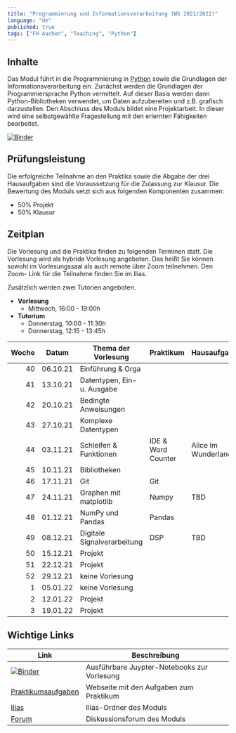 ```yaml
---
title: "Programmierung und Informationsverarbeitung (WS 2021/2022)"
language: "de"
published: true
tags: ["FH Aachen", "Teaching", "Python"]
---
```


## Inhalte

Das Modul führt in die Programmierung in [Python](http://www.python.org)
sowie die Grundlagen der Informationsverarbeitung ein. Zunächst
werden die Grundlagen der Programmiersprache Python vermittelt.
Auf dieser Basis werden dann Python-Bibliotheken verwendet, um
Daten aufzubereiten und z.B. grafisch darzustellen. Den Abschluss
des Moduls bildet eine Projektarbeit. In dieser wird eine
selbstgewählte Fragestellung mit den erlernten Fähigkeiten bearbeitet.

[![Binder](https://mybinder.org/badge_logo.svg)](https://mybinder.org/v2/gh/ceedee666/python_intro_lecture/v1.5)

## Prüfungsleistung

Die erfolgreiche Teilnahme an den Praktika sowie die Abgabe der drei
Hausaufgaben sind die Voraussetzung für die Zulassung zur Klausur. Die
Bewertung des Moduls setzt sich aus folgenden Komponenten zusammen:

- 50% Projekt
- 50% Klausur

## Zeitplan

Die Vorlesung und die Praktika finden zu folgenden Terminen statt. Die Vorlesung
wird als hybride Vorlesung angeboten. Das heißt Sie können sowohl im
Vorlesungssaal als auch remote über Zoom teilnehmen. Den Zoom-
Link für die Teilnahme finden Sie im Ilias.

Zusätzlich werden zwei Tutorien angeboten.

- **Vorlesung**
  - Mittwoch, 16:00 - 19:00h
- **Tutorium**
  - Donnerstag, 10:00 - 11:30h
  - Donnerstag, 12:15 - 13:45h

| Woche | Datum    | Thema der Vorlesung         | Praktikum          | Hausaufgabe         |
| ----: | -------- | --------------------------- | ------------------ | ------------------- |
|    40 | 06.10.21 | Einführung & Orga           |                    |                     |
|    41 | 13.10.21 | Datentypen, Ein- u. Ausgabe |                    |                     |
|    42 | 20.10.21 | Bedingte Anweisungen        |                    |                     |
|    43 | 27.10.21 | Komplexe Datentypen         |                    |                     |
|    44 | 03.11.21 | Schleifen & Funktionen      | IDE & Word Counter | Alice im Wunderland |
|    45 | 10.11.21 | Bibliotheken                |                    |                     |
|    46 | 17.11.21 | Git                         | Git                |                     |
|    47 | 24.11.21 | Graphen mit matplotlib      | Numpy              | TBD                 |
|    48 | 01.12.21 | NumPy und Pandas            | Pandas             |                     |
|    49 | 08.12.21 | Digitale Signalverarbeitung | DSP                | TBD                 |
|    50 | 15.12.21 | Projekt                     |                    |                     |
|    51 | 22.12.21 | Projekt                     |                    |                     |
|    52 | 29.12.21 | keine Vorlesung             |                    |                     |
|     1 | 05.01.22 | keine Vorlesung             |                    |                     |
|     2 | 12.01.22 | Projekt                     |                    |                     |
|     3 | 19.01.22 | Projekt                     |                    |                     |

## Wichtige Links

| Link                                                                                                             | Beschreibung                                |
| ---------------------------------------------------------------------------------------------------------------- | ------------------------------------------- |
| [![Binder](https://mybinder.org/badge_logo.svg)](https://mybinder.org/v2/gh/ceedee666/python_intro_lecture/v1.5) | Ausführbare Juypter-Notebooks zur Vorlesung |
| [Praktikumsaufgaben](http://wirtschaftsinformatik.fh-aachen.de/IT1/)                                             | Webseite mit den Aufgaben zum Praktikum     |
| [Ilias](https://www.ili.fh-aachen.de/goto_elearning_crs_823593.html)                                             | Ilias-Ordner des Moduls                     |
| [Forum](https://www.ili.fh-aachen.de/goto_elearning_frm_823704.html)                                             | Diskussionsforum des Moduls                 |
